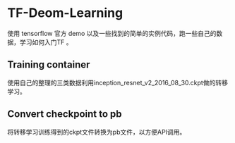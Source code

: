 # TF-Deom-Learning
使用 tensorflow 官方 demo 以及一些找到的简单的实例代码，跑一些自己的数据，学习如何入门TF 。
## Training container
使用自己的整理的三类数据利用inception_resnet_v2_2016_08_30.ckpt做的转移学习。


## Convert checkpoint to pb
将转移学习训练得到的ckpt文件转换为pb文件，以方便API调用。
